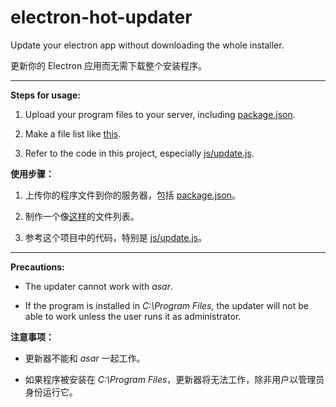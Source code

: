 # electron-hot-updater

Update your electron app without downloading the whole installer.

更新你的 Electron 应用而无需下载整个安装程序。

---

**Steps for usage:**

1. Upload your program files to your server, including [package.json](package.json).

2. Make a file list like [this](files.json).

3. Refer to the code in this project, especially [js/update.js](js/update.js).

**使用步骤：**

1. 上传你的程序文件到你的服务器，包括 [package.json](package.json)。

2. 制作一个像[这样](files.json)的文件列表。

3. 参考这个项目中的代码，特别是 [js/update.js](js/update.js)。

---

**Precautions:**

- The updater cannot work with *asar*.

- If the program is installed in *C:\Program Files*, the updater will not be able to work unless the user runs it as administrator.

**注意事项：**

- 更新器不能和 *asar* 一起工作。

- 如果程序被安装在 *C:\Program Files*，更新器将无法工作，除非用户以管理员身份运行它。
